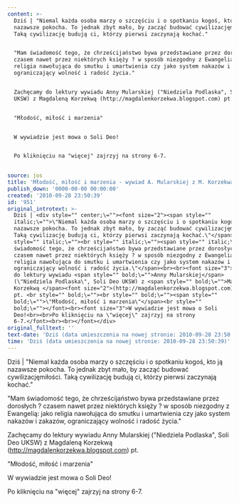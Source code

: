 ```yaml
---
content: >-
  Dziś | "Niemal każda osoba marzy o szczęściu i o spotkaniu kogoś, kto ją
  nazawsze pokocha. To jednak zbyt mało, by zacząć budować cywilizacjęmiłości.
  Taką cywilizację budują ci, którzy pierwsi zaczynają kochać."


  "Mam świadomość tego, że chrześcijaństwo bywa przedstawiane przez dorosłych ?
  czasem nawet przez niektórych księży ? w sposób niezgodny z Ewangelią: jako
  religia nawołująca do smutku i umartwienia czy jako system nakazów i zakazów,
  ograniczający wolność i radość życia."


  Zachęcamy do lektury wywiadu Anny Mularskiej ("Niedziela Podlaska", Soli Deo
  UKSW) z Magdaleną Korzekwą (http://magdalenkorzekwa.blogspot.com) pt. 


  "Młodość, miłość i marzenia"


  W wywiadzie jest mowa o Soli Deo!


  Po kliknięciu na "więcej" zajrzyj na strony 6-7.

                    
source: jos
title: 'Młodość, miłość i marzenia - wywiad A. Mularskiej z M. Korzekwą'
publish_down: '0000-00-00 00:00:00'
created: '2010-09-28 23:50:39'
id: '951'
original_introtext: >-
  Dziś | <div style="" center;\=""><font size="2"><span style=""
  italic;\="">\"Niemal każda osoba marzy o szczęściu i o spotkaniu kogoś, kto ją
  nazawsze pokocha. To jednak zbyt mało, by zacząć budować cywilizacjęmiłości.
  Taką cywilizację budują ci, którzy pierwsi zaczynają kochać.\"</span><br
  style="" italic;\=""><br style="" italic;\=""><span style="" italic;\="">\"Mam
  świadomość tego, że chrześcijaństwo bywa przedstawiane przez dorosłych ?
  czasem nawet przez niektórych księży ? w sposób niezgodny z Ewangelią: jako
  religia nawołująca do smutku i umartwienia czy jako system nakazów i zakazów,
  ograniczający wolność i radość życia.\"</span><br><br><font size="3">Zachęcamy
  do lektury wywiadu <span style="" bold;\="">Anny Mularskiej</span>
  (\"Niedziela Podlaska\", Soli Deo UKSW) z <span style="" bold;\="">Magdaleną
  Korzekwą </span><font size="2">(http://magdalenkorzekwa.blogspot.com)</font>
  pt. <br style="" bold;\=""><br style="" bold;\=""><span style=""
  bold;\="">\"Młodość, miłość i marzenia\"</span><br style=""
  bold;\=""></font><br><font size="3">W wywiadzie jest mowa o Soli
  Deo!<br><br>Po kliknięciu na \"więcej\" zajrzyj na strony
  6-7.</font><br><br></font></div>                  
original_fulltext: ''
text-date: 'Dziś (data umieszczenia na nowej stronie: 2010-09-28 23:50:39)'
time: 'Dziś (data umieszczenia na nowej stronie: 2010-09-28 23:50:39)'
---
```

Dziś | "Niemal każda osoba marzy o szczęściu i o spotkaniu kogoś, kto ją nazawsze pokocha. To jednak zbyt mało, by zacząć budować cywilizacjęmiłości. Taką cywilizację budują ci, którzy pierwsi zaczynają kochać."

"Mam świadomość tego, że chrześcijaństwo bywa przedstawiane przez dorosłych ? czasem nawet przez niektórych księży ? w sposób niezgodny z Ewangelią: jako religia nawołująca do smutku i umartwienia czy jako system nakazów i zakazów, ograniczający wolność i radość życia."

Zachęcamy do lektury wywiadu Anny Mularskiej ("Niedziela Podlaska", Soli Deo UKSW) z Magdaleną Korzekwą (http://magdalenkorzekwa.blogspot.com) pt. 

"Młodość, miłość i marzenia"

W wywiadzie jest mowa o Soli Deo!

Po kliknięciu na "więcej" zajrzyj na strony 6-7.

                  

<!--{{json:{"created_date":"2010-09-28 23:50:39","publish_down":"0000-00-00 00:00:00","id":"951"}}}-->